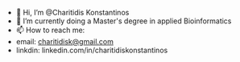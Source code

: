 - 👋 Hi, I’m @Charitidis Konstantinos
- 🌱 I’m currently doing a Master's degree in applied Bioinformatics
- 📫 How to reach me:
- email: charitidisk@gmail.com
- linkdin: linkedin.com/in/charitidiskonstantinos
